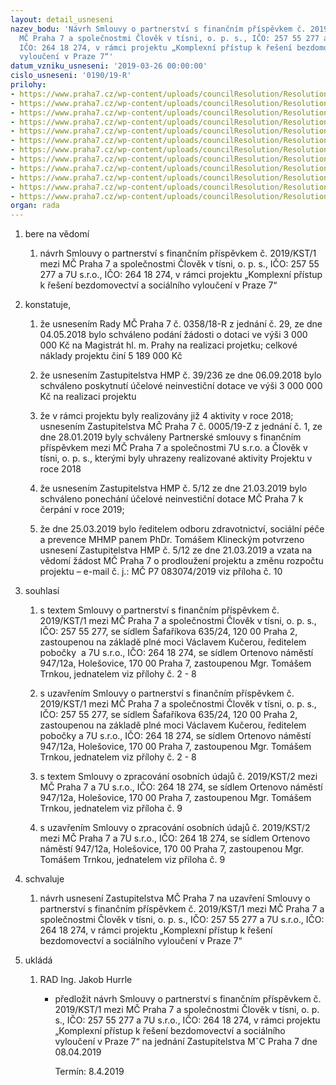 ```yaml
---
layout: detail_usneseni
nazev_bodu: 'Návrh Smlouvy o partnerství s finančním příspěvkem č. 2019/KST/1 mezi
  MČ Praha 7 a společnostmi Člověk v tísni, o. p. s., IČO: 257 55 277 a 7U s.r.o.,
  IČO: 264 18 274, v rámci projektu „Komplexní přístup k řešení bezdomovectví a sociálního
  vyloučení v Praze 7“'
datum_vzniku_usneseni: '2019-03-26 00:00:00'
cislo_usneseni: '0190/19-R'
prilohy:
- https://www.praha7.cz/wp-content/uploads/councilResolution/Resolutions/30709/export/P1_Duvodova_zprava_bezdomovectvi~440363.doc
- https://www.praha7.cz/wp-content/uploads/councilResolution/Resolutions/30709/export/P2_Smlouva_bezdomovectvi_FINAL~440362.docx
- https://www.praha7.cz/wp-content/uploads/councilResolution/Resolutions/30709/export/P3_ZHMPPDFeBookUsnesenic39_236verze11VEREJNE~440361.pdf
- https://www.praha7.cz/wp-content/uploads/councilResolution/Resolutions/30709/export/P4_ZHMP_512_21032019_prevodfinancido2019~440360.pdf
- https://www.praha7.cz/wp-content/uploads/councilResolution/Resolutions/30709/export/P5_usnseenizmc_000519Z_128012019_projekbezdomovectvi_schvaleni~440359.pdf
- https://www.praha7.cz/wp-content/uploads/councilResolution/Resolutions/30709/export/P6_cestneprohlaseni_mzdoveprostredky_VEREJNA~440358.pdf
- https://www.praha7.cz/wp-content/uploads/councilResolution/Resolutions/30709/export/P7_cestneprohlaseni_fakturace_VEREJNA~440356.pdf
- https://www.praha7.cz/wp-content/uploads/councilResolution/Resolutions/30709/export/P8_plnamoc_CvT_VEREJNA~440354.pdf
- https://www.praha7.cz/wp-content/uploads/councilResolution/Resolutions/30709/export/P9_smlouvaGDPR_MCP77U_FINAL~440352.docx
- https://www.praha7.cz/wp-content/uploads/councilResolution/Resolutions/30709/export/P10_MHMP_vyjadrenikprojektu_25032019~440351.pdf
- https://www.praha7.cz/wp-content/uploads/councilResolution/Resolutions/30709/export/navrhzmc_projektbezdomovectvi_smlouva2019~440350.pdf
- https://www.praha7.cz/wp-content/uploads/councilResolution/Resolutions/30709/export/export~441011.pdf
organ: rada
---
```

<ol class="urzList_view" id="urzList">
<li class="urzClass1" id=""><span name="1">bere na vědomí</span> 
<ol class="urzOlClass decimal ">
<li class="urzClass2" style="TEXT-ALIGN: left" id=""><span><p>návrh Smlouvy o partnerství s finančním příspěvkem č. 2019/KST/1 mezi MČ Praha 7 a společnostmi Člověk v tísni, o. p. s., IČO: 257 55 277 a 7U s.r.o., IČO: 264 18 274, v rámci projektu „Komplexní přístup k řešení bezdomovectví a sociálního vyloučení v Praze 7“</p></span></li></ol></li>
<li class="urzClass1" id=""><span name="50">konstatuje,</span> 
<ol class="urzOlClass decimal ">
<li class="urzClass2" style="TEXT-ALIGN: left" id=""><span><p>že usnesením Rady MČ Praha 7 č. 0358/18-R z jednání č. 29, ze dne 04.05.2018 bylo schváleno podání žádosti o dotaci ve výši 3 000 000 Kč na Magistrát hl. m. Prahy na realizaci projetku; celkové náklady projektu činí 5 189 000 Kč</p></span></li>
<li class="urzClass2" style="TEXT-ALIGN: left" id=""><span><p>že usnesením Zastupitelstva HMP č. 39/236 ze dne 06.09.2018 bylo schváleno poskytnutí účelové neinvestiční dotace ve výši 3 000 000 Kč na realizaci projektu</p></span></li>
<li class="urzClass2" style="TEXT-ALIGN: left" id=""><span><p>že v rámci projektu byly&nbsp;realizovány již 4 aktivity v roce 2018; usnesením Zastupitelstva MČ Praha 7 č. 0005/19-Z z jednání č. 1, ze dne 28.01.2019 byly schváleny Partnerské smlouvy s finančním příspěvkem mezi MČ Praha 7 a společnostmi 7U s.r.o. a Člověk v tísni, o. p. s., kterými byly uhrazeny&nbsp;realizované aktivity Projektu v roce 2018</p></span></li>
<li class="urzClass2" style="TEXT-ALIGN: left" id=""><span><p>že usnesením Zastupitelstva HMP č. 5/12 ze dne 21.03.2019 bylo schváleno ponechání účelové neinvestiční dotace MČ Praha 7 k čerpání v roce 2019;</p></span></li>
<li class="urzClass2" style="TEXT-ALIGN: left" id=""><span><p>že dne 25.03.2019 bylo ředitelem odboru zdravotnictví, sociální péče a prevence MHMP panem PhDr. Tomášem Klineckým potvrzeno usnesení Zastupitelstva HMP č. 5/12 ze dne 21.03.2019 a vzata na vědomí žádost MČ Praha 7 o prodloužení projektu a změnu rozpočtu projektu –&nbsp;e-mail č. j.: MČ P7 083074/2019 viz příloha č. 10</p></span></li></ol></li>
<li class="urzClass1" id=""><span name="26">souhlasí</span> 
<ol class="urzOlClass decimal ">
<li class="urzClass2" style="TEXT-ALIGN: left" id=""><span><p>s textem Smlouvy o partnerství s finančním příspěvkem č. 2019/KST/1 mezi MČ Praha 7 a společnostmi Člověk v tísni, o. p. s., IČO: 257 55 277, se sídlem Šafaříkova 635/24, 120 00 Praha 2, zastoupenou na základě plné moci Václavem Kučerou, ředitelem pobočky&nbsp;&nbsp;a 7U s.r.o., IČO: 264 18 274, se sídlem Ortenovo náměstí 947/12a, Holešovice, 170 00 Praha 7, zastoupenou Mgr. Tomášem Trnkou, jednatelem&nbsp;viz přílohy č. 2 - 8</p></span></li>
<li class="urzClass2" style="TEXT-ALIGN: left" id=""><span><p>s uzavřením Smlouvy o partnerství s finančním příspěvkem č. 2019/KST/1 mezi MČ Praha 7 a společnostmi Člověk v tísni, o. p. s., IČO: 257 55 277, se sídlem Šafaříkova 635/24, 120 00 Praha 2, zastoupenou na základě plné moci Václavem Kučerou, ředitelem pobočky a 7U s.r.o., IČO: 264 18 274, se sídlem Ortenovo náměstí 947/12a, Holešovice, 170 00 Praha 7, zastoupenou Mgr. Tomášem Trnkou, jednatelem&nbsp;viz přílohy č. 2 - 8</p></span></li>
<li class="urzClass2" style="TEXT-ALIGN: left" id=""><span><p>s textem Smlouvy o zpracování osobních údajů č. 2019/KST/2 mezi MČ Praha 7 a 7U s.r.o., IČO: 264 18 274, se sídlem Ortenovo náměstí 947/12a, Holešovice, 170 00 Praha 7, zastoupenou Mgr. Tomášem Trnkou, jednatelem viz příloha č. 9</p></span></li>
<li class="urzClass2" style="TEXT-ALIGN: left" id=""><span><p>s uzavřením Smlouvy o zpracování osobních údajů č. 2019/KST/2 mezi MČ Praha 7 a 7U s.r.o., IČO: 264 18 274, se sídlem Ortenovo náměstí 947/12a, Holešovice, 170 00 Praha 7, zastoupenou Mgr. Tomášem Trnkou, jednatelem viz příloha č. 9</p></span></li></ol></li>
<li class="urzClass1" id=""><span name="24">schvaluje</span> 
<ol class="urzOlClass decimal ">
<li class="urzClass2" style="TEXT-ALIGN: left" id=""><span><p>návrh usnesení Zastupitelstva MČ Praha 7 na uzavření Smlouvy o partnerství s finančním příspěvkem č. 2019/KST/1 mezi MČ Praha 7 a společnostmi Člověk v tísni, o. p. s., IČO: 257 55 277 a 7U s.r.o., IČO: 264 18 274, v rámci projektu „Komplexní přístup k řešení bezdomovectví a sociálního vyloučení v Praze 7“</p></span></li></ol></li><li class="urzClass1" id="urzUkoly"><span name="1">ukládá</span><ol class="urzOlClass"><li class="urzClass2"><span><p>RAD Ing. Jakob Hurrle</p></span><ul class="urzUlClass"><li class="urzClass3"><span><p>předložit návrh Smlouvy o partnerství s finančním příspěvkem č. 2019/KST/1 mezi MČ Praha 7 a společnostmi Člověk v tísni, o. p. s., IČO: 257 55 277 a 7U s.r.o., IČO: 264 18 274, v rámci projektu „Komplexní přístup k řešení bezdomovectví a sociálního vyloučení v Praze 7“ na jednání Zastupitelstva MˇC Praha 7 dne 08.04.2019</p></span><span class="urzUkolTermin">  Termín:&nbsp;8.4.2019</span></li></ul></li></ol></li>
</ol>